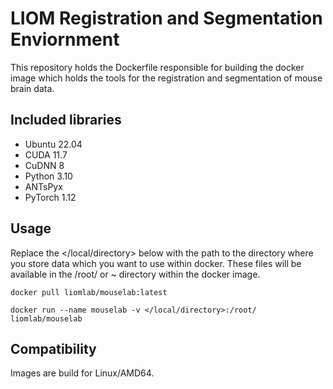 # LIOM Registration and Segmentation Enviornment

This repository holds the Dockerfile responsible for building the docker image which holds the tools for the
registration and segmentation of mouse brain data.

## Included libraries

- Ubuntu 22.04
- CUDA 11.7
- CuDNN 8
- Python 3.10
- ANTsPyx
- PyTorch 1.12

## Usage

Replace the </local/directory> below with the path to the directory where you store data which you want to use within
docker. These files will be available in the /root/ or ~ directory within the docker image.

```docker pull liomlab/mouselab:latest```

```docker run --name mouselab -v </local/directory>:/root/ liomlab/mouselab```

## Compatibility

Images are build for Linux/AMD64.
